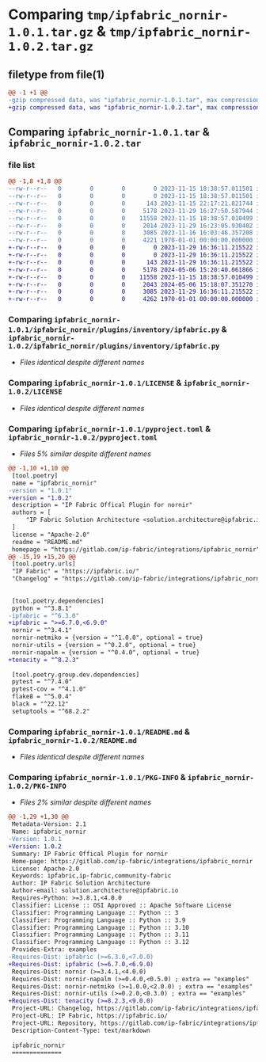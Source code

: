 # Comparing `tmp/ipfabric_nornir-1.0.1.tar.gz` & `tmp/ipfabric_nornir-1.0.2.tar.gz`

## filetype from file(1)

```diff
@@ -1 +1 @@
-gzip compressed data, was "ipfabric_nornir-1.0.1.tar", max compression
+gzip compressed data, was "ipfabric_nornir-1.0.2.tar", max compression
```

## Comparing `ipfabric_nornir-1.0.1.tar` & `ipfabric_nornir-1.0.2.tar`

### file list

```diff
@@ -1,8 +1,8 @@
--rw-r--r--   0        0        0        0 2023-11-15 18:38:57.011501 ipfabric_nornir-1.0.1/ipfabric_nornir/__init__.py
--rw-r--r--   0        0        0        0 2023-11-15 18:38:57.011501 ipfabric_nornir-1.0.1/ipfabric_nornir/plugins/__init__.py
--rw-r--r--   0        0        0      143 2023-11-15 22:17:21.821744 ipfabric_nornir-1.0.1/ipfabric_nornir/plugins/inventory/__init__.py
--rw-r--r--   0        0        0     5178 2023-11-29 16:27:50.587944 ipfabric_nornir-1.0.1/ipfabric_nornir/plugins/inventory/ipfabric.py
--rw-r--r--   0        0        0    11558 2023-11-15 18:38:57.010499 ipfabric_nornir-1.0.1/LICENSE
--rw-r--r--   0        0        0     2014 2023-11-29 16:23:05.930402 ipfabric_nornir-1.0.1/pyproject.toml
--rw-r--r--   0        0        0     3085 2023-11-16 16:03:46.357208 ipfabric_nornir-1.0.1/README.md
--rw-r--r--   0        0        0     4221 1970-01-01 00:00:00.000000 ipfabric_nornir-1.0.1/PKG-INFO
+-rw-r--r--   0        0        0        0 2023-11-29 16:36:11.215522 ipfabric_nornir-1.0.2/ipfabric_nornir/__init__.py
+-rw-r--r--   0        0        0        0 2023-11-29 16:36:11.215522 ipfabric_nornir-1.0.2/ipfabric_nornir/plugins/__init__.py
+-rw-r--r--   0        0        0      143 2023-11-29 16:36:11.215522 ipfabric_nornir-1.0.2/ipfabric_nornir/plugins/inventory/__init__.py
+-rw-r--r--   0        0        0     5178 2024-05-06 15:20:40.061866 ipfabric_nornir-1.0.2/ipfabric_nornir/plugins/inventory/ipfabric.py
+-rw-r--r--   0        0        0    11558 2023-11-15 18:38:57.010499 ipfabric_nornir-1.0.2/LICENSE
+-rw-r--r--   0        0        0     2043 2024-05-06 15:18:07.351270 ipfabric_nornir-1.0.2/pyproject.toml
+-rw-r--r--   0        0        0     3085 2023-11-29 16:36:11.215522 ipfabric_nornir-1.0.2/README.md
+-rw-r--r--   0        0        0     4262 1970-01-01 00:00:00.000000 ipfabric_nornir-1.0.2/PKG-INFO
```

### Comparing `ipfabric_nornir-1.0.1/ipfabric_nornir/plugins/inventory/ipfabric.py` & `ipfabric_nornir-1.0.2/ipfabric_nornir/plugins/inventory/ipfabric.py`

 * *Files identical despite different names*

### Comparing `ipfabric_nornir-1.0.1/LICENSE` & `ipfabric_nornir-1.0.2/LICENSE`

 * *Files identical despite different names*

### Comparing `ipfabric_nornir-1.0.1/pyproject.toml` & `ipfabric_nornir-1.0.2/pyproject.toml`

 * *Files 5% similar despite different names*

```diff
@@ -1,10 +1,10 @@
 [tool.poetry]
 name = "ipfabric_nornir"
-version = "1.0.1"
+version = "1.0.2"
 description = "IP Fabric Offical Plugin for nornir"
 authors = [
     "IP Fabric Solution Architecture <solution.architecture@ipfabric.io>"
 ]
 license = "Apache-2.0"
 readme = "README.md"
 homepage = "https://gitlab.com/ip-fabric/integrations/ipfabric_nornir"
@@ -15,19 +15,20 @@
 [tool.poetry.urls]
 "IP Fabric" = "https://ipfabric.io/"
 "Changelog" = "https://gitlab.com/ip-fabric/integrations/ipfabric_nornir/-/blob/main/CHANGELOG.md"
 
 
 [tool.poetry.dependencies]
 python = "^3.8.1"
-ipfabric = "^6.3.0"
+ipfabric = ">=6.7.0,<6.9.0"
 nornir = "^3.4.1"
 nornir-netmiko = {version = "^1.0.0", optional = true}
 nornir-utils = {version = "^0.2.0", optional = true}
 nornir-napalm = {version = "^0.4.0", optional = true}
+tenacity = "^8.2.3"
 
 [tool.poetry.group.dev.dependencies]
 pytest = "^7.4.0"
 pytest-cov = "^4.1.0"
 flake8 = "^5.0.4"
 black = "^22.12"
 setuptools = "^68.2.2"
```

### Comparing `ipfabric_nornir-1.0.1/README.md` & `ipfabric_nornir-1.0.2/README.md`

 * *Files identical despite different names*

### Comparing `ipfabric_nornir-1.0.1/PKG-INFO` & `ipfabric_nornir-1.0.2/PKG-INFO`

 * *Files 2% similar despite different names*

```diff
@@ -1,29 +1,30 @@
 Metadata-Version: 2.1
 Name: ipfabric_nornir
-Version: 1.0.1
+Version: 1.0.2
 Summary: IP Fabric Offical Plugin for nornir
 Home-page: https://gitlab.com/ip-fabric/integrations/ipfabric_nornir
 License: Apache-2.0
 Keywords: ipfabric,ip-fabric,community-fabric
 Author: IP Fabric Solution Architecture
 Author-email: solution.architecture@ipfabric.io
 Requires-Python: >=3.8.1,<4.0.0
 Classifier: License :: OSI Approved :: Apache Software License
 Classifier: Programming Language :: Python :: 3
 Classifier: Programming Language :: Python :: 3.9
 Classifier: Programming Language :: Python :: 3.10
 Classifier: Programming Language :: Python :: 3.11
 Classifier: Programming Language :: Python :: 3.12
 Provides-Extra: examples
-Requires-Dist: ipfabric (>=6.3.0,<7.0.0)
+Requires-Dist: ipfabric (>=6.7.0,<6.9.0)
 Requires-Dist: nornir (>=3.4.1,<4.0.0)
 Requires-Dist: nornir-napalm (>=0.4.0,<0.5.0) ; extra == "examples"
 Requires-Dist: nornir-netmiko (>=1.0.0,<2.0.0) ; extra == "examples"
 Requires-Dist: nornir-utils (>=0.2.0,<0.3.0) ; extra == "examples"
+Requires-Dist: tenacity (>=8.2.3,<9.0.0)
 Project-URL: Changelog, https://gitlab.com/ip-fabric/integrations/ipfabric_nornir/-/blob/main/CHANGELOG.md
 Project-URL: IP Fabric, https://ipfabric.io/
 Project-URL: Repository, https://gitlab.com/ip-fabric/integrations/ipfabric_nornir
 Description-Content-Type: text/markdown
 
 ipfabric_nornir
 ==============
```

